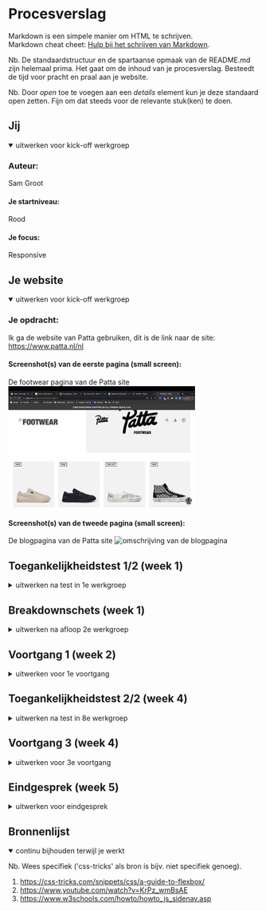 # Procesverslag
Markdown is een simpele manier om HTML te schrijven.  
Markdown cheat cheet: [Hulp bij het schrijven van Markdown](https://github.com/adam-p/markdown-here/wiki/Markdown-Cheatsheet).

Nb. De standaardstructuur en de spartaanse opmaak van de README.md zijn helemaal prima. Het gaat om de inhoud van je procesverslag. Besteedt de tijd voor pracht en praal aan je website.

Nb. Door *open* toe te voegen aan een *details* element kun je deze standaard open zetten. Fijn om dat steeds voor de relevante stuk(ken) te doen.





## Jij

<details open>
  <summary>uitwerken voor kick-off werkgroep</summary>

  ### Auteur:
  Sam Groot

  #### Je startniveau:
  Rood

  #### Je focus:
  Responsive
 
</details>





## Je website

<details open>
  <summary>uitwerken voor kick-off werkgroep</summary>

  ### Je opdracht:
  Ik ga de website van Patta gebruiken, dit is de link naar de site: https://www.patta.nl/nl

  #### Screenshot(s) van de eerste pagina (small screen): 
  De footwear pagina van de Patta site
  <img src="readme-images/footwear.jpg" width="375px" alt="omschrijving van de footwearpagina">

  #### Screenshot(s) van de tweede pagina (small screen):
  De blogpagina van de Patta site
  <img src="readme-images/blog.jpg" width="375px" alt="omschrijving van de blogpagina">
 
</details>



## Toegankelijkheidstest 1/2 (week 1)

<details>
  <summary>uitwerken na test in 1e werkgroep</summary>

  ### Bevindingen
  Lijst met je bevindingen die in de test naar voren kwamen:

  #### Screenreader
  Hier korte omschrijving (met indien nodig afbeeldingen)
  - De screenreader werkt op de site van PATTA. De screenreader pakt alleen niet alle links, van de NAV-overlay pakt hij niet de links die subcategoriën bevatten. De link van het winkelwagentje pakt hij ook niet. 
  - De website bevat ook een navigatiebalk, als je erover heen hovert klapt er een venster uit en dit is niet mogelijk met de screenreader. 

  Hier een omschrijving van hoe het opgelost kan worden (met indien nodig afbeeldingen)
  - Het probleem met de nav-overlay kan gefixt worden door simpelweg een nieuwe nav-overlay te bouwen met daarin links als subcategoriën ipv 'A' tags. 
  - Het oplossen van de vensters die zich in de navigatiebalk verschuilen weet ik niet precies. 


  #### Muis en Toetsenbord 
  Hier korte omschrijving (met indien nodig afbeeldingen)
  - Door middel van de Tab toets kan je door de website navigeren. Het werkt prima maar ik ben erachter gekomen dat je toch echt een muis nodig hebt om een maat te kunnen selecteren van een toets. Ik heb dus geprobeerd om een artikel te bestellen en het is dus dmv de tab key + pijltjes alleen mogelijk om een XS te bestellen. 

  Hier een omschrijving van hoe het opgelost kan worden (met indien nodig afbeeldingen)
  - Ik denk ook hierbij dat nieuwe links een oplossing kunnen zijn voor de 'A' tags die niet gepakt worden. 


  #### Motoriek (shocks, elastiekjes)
  Hier korte omschrijving (met indien nodig afbeeldingen)
  - Elastiekjes: Met de elastiekjes om de vingers voelt het minder prettig om door de website te navigeren. Dit is puur omdat je dit niet gewend bent maar ik geloof dat het voor mensen die een beperking hebben echt wel te doen is om door de website te navigeren. Dit kan door middel van de screenreader of door de TAB-key. 

  - Shocks: Het schok apparaat is ook om gedaan en hiermee is ook gebruik gemaakt van de website. Heel eerlijk werkte het niet perce heel chill maar het was wel te doen. Ik geloof dat het sowieso niet heel goed werkt voor mensen die deze beperking hebben om gebruik te maken van websites maar ik denk dat een soort van interactieve website een mooie oplossing is voor dit probleem. Een soort robot die je de opdracht kan geven om een artikel te bestellen en die dan samen met jou alle stappen doorloopt. Natuurlijk niet echt realistisch om te maken maar misschien voor in de toekomst. 
  

  #### Visueel (brillen, contrast, kleurenblind, dark/light). 
  Hier korte omschrijving (met indien nodig afbeeldingen)
  - Slechtziend: De website beschikt over veel afbeeldingen dus dit betekend voor slechtzienden dat zij niet alle afbeeldingen goed kunnen zien. Erg jammer aangezien je wel een duidelijk beeld wilt krijgen van de producten en andere kleding die Patta verkoopt. 

  - Kleurenblind: Nogmaals, de website is erg visueel en dit betekend dat het voor gebruikers die kleurenblind zijn vervelend is om te zien uit welke kleuren de producten bestaan. Echter staan de kleuren wel op de detailpagina van de producten. 

  - Doof: Voor doven is het niet perse een probleem aangezien de website niet beschikt over veel video’s of muziek en dergelijke. De website is nogmaals erg visueel en dit zou dus niet perse een belemmering moeten zijn voor gebruikers die doof zijn. 

  Hier een omschrijving van hoe het opgelost kan worden (met indien nodig afbeeldingen)
  - Slechtziend: Een oplossing voor de afbeeldingen zou kunnen zijn dat het product wordt beschreven door middel van woorden in een ALT tag. Hierdoor kan de slechtziende gebruiker door middel van screenreader een beeld krijgen van het product waar de gebruiker op dat moment op staat. 


</details>



## Breakdownschets (week 1)

<details>
  <summary>uitwerken na afloop 2e werkgroep</summary>

  ### de hele pagina: 
  <img src="readme-images/schermafbeelding.png" width="375px" alt="breakdown van de hele pagina">

  ### dynamisch deel (bijv menu): 
  <img src="readme-images/dummy-plaatje.jpg" width="375px" alt="breakdown van een dynamisch deel">

  ### wellicht nog een dynamisch deel (bijv filter): 
  <img src="readme-images/dummy-plaatje.jpg" width="375px" alt="breakdown van nog een dynamisch deel">

</details>





## Voortgang 1 (week 2)

<details>
  <summary>uitwerken voor 1e voortgang</summary>

  ### Stand van zaken
  Ik had de HTML van de eerste pagina gemaakt en heb dit vervolgens doorgenomen met een studentassistent. We hebben er samen rustig naar gekeken en eigenlijk was het best prima. Er waren een paar kleine dingetjes die even vervangen moesten worden zoals een span die omgezet moest worden naar een article. Dit was het eigenlijk. Ik heb niet meer dan dit besproken omdat ik er eigenlijk wel een positief gevoel over had en ook omdat ik niet meer vragen had. 


  ### Verslag van meeting
  hier na afloop snel de uitkomsten van de meeting vastleggen

  - Minder tot geen spans/divs gebruiken.
  - Door gaan op de manier hoe ik nu bezig ben. 

</details>



## Toegankelijkheidstest 2/2 (week 4)

<details>
  <summary>uitwerken na test in 8e werkgroep</summary>

  ### Bevindingen
  Lijst met je bevindingen die in de test naar voren kwamen (geef ook aan wat er verbeterd is):

  #### Screenreader
  Hier korte omschrijving (met indien nodig afbeeldingen)
  - De screenreader werkte gelukkig om mijn versie van de website. De afbeeldingen en andere elementen waren goed begrijpbaar dmv de ALT. Het is een beetje weinig tekst wat ik hier typ maar het verliep simpelweg gewoon goed. 


  #### Muis en Toetsenbord 
  Hier korte omschrijving (met indien nodig afbeeldingen)
  - Valentijn en ik kwamen erachter dat de NAV-overlay lastig werd gepakt. Als je dmv de tab-key door de website navigeert dan is het focus balkje opeens uit het scherm. Dit komt dus omdat hij dan gefocust is op de nav-overlay. 

  Hier een omschrijving van hoe het opgelost kan worden (met indien nodig afbeeldingen)
  - Ik weet niet precies hoe dit opgelost kan worden maar ik denk dat ik hier even met Robert naar zal moeten kijken. 

</details>





## Voortgang 3 (week 4)

<details>
  <summary>uitwerken voor 3e voortgang</summary>

  ### Stand van zaken
  Het opnieuw maken van de NAV-overlay is iets wat vrij lastig ging en waar ik best veel tijd aan kwijt was. Uiteindelijk is het wel gelukt en dit is niet gegaan zonder slag of stoot. 


  ### Verslag van meeting
  hier na afloop snel de uitkomsten van de meeting vastleggen

  - Door gaan hoe ik nu bezig ben. 
  - Gebruik masonry grid voor de blog pagina. 
  - Let erop dat je de pagina ook responsive maakt

</details>





## Eindgesprek (week 5)

<details>
  <summary>uitwerken voor eindgesprek</summary>

  ### Je uitkomst - karakteristiek screenshots:
  <img src="readme-images/dummy-plaatje.jpg" width="375px" alt="uitomst opdracht 1">


  ### Dit ging goed/Heb ik geleerd: 
  Korte omschrijving met plaatjes

  <img src="readme-images/nav-overlay.jpg" width="375px" alt="top">
  <img src="readme-images/blogpagina.jpg" width="375px" alt="top">

  ### Dit was lastig/Is niet gelukt:
  De hover over de blogpagina foto's. De bedoeling hiervan is dat de H3 op de afbeelding tevoorschijn komt bij het hoveren. 

  <img src="readme-images/blogpagina-voorbeeld.jpg" width="375px" alt="bummer">
</details>





## Bronnenlijst

<details open>
  <summary>continu bijhouden terwijl je werkt</summary>

  Nb. Wees specifiek ('css-tricks' als bron is bijv. niet specifiek genoeg).

  1. https://css-tricks.com/snippets/css/a-guide-to-flexbox/
  2. https://www.youtube.com/watch?v=KrPz_wmBsAE
  3. https://www.w3schools.com/howto/howto_js_sidenav.asp

</details>